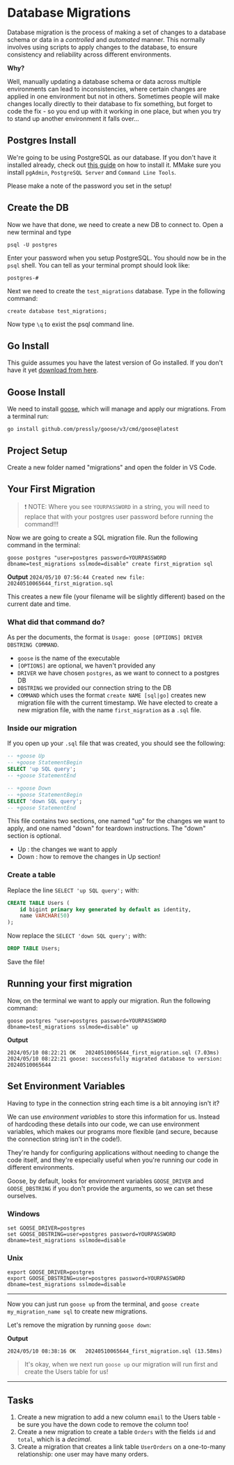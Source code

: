 # Database Migrations

Database migration is the process of making a set of changes to a database schema or data in a *controlled* and *automated* manner. This normally involves using scripts to apply changes to the database, to ensure consistency and reliability across different environments.

**Why?**

Well, manually updating a database schema or data across multiple environments can lead to inconsistencies, where certain changes are applied in one environment but not in others. Sometimes people will make changes locally directly to their database to fix something, but forget to code the fix - so you end up with it working in one place, but when you try to stand up another environment it falls over...

## Postgres Install

We're going to be using PostgreSQL as our database. If you don't have it installed already, check out [this guide](https://www.postgresqltutorial.com/postgresql-getting-started/install-postgresql/) on how to install it. MMake sure you install `pgAdmin`, `PostgreSQL Server` and `Command Line Tools`.

Please make a note of the password you set in the setup!

## Create the DB

Now we have that done, we need to create a new DB to connect to. Open a new terminal and type

`psql -U postgres`

Enter your password when you setup PostgreSQL. You should now be in the `psql` shell. You can tell as your terminal prompt should look like:

`postgres-#`

Next we need to create the `test_migrations` database. Type in the following command:

`create database test_migrations;`

Now type `\q` to exist the psql command line.

## Go Install

This guide assumes you have the latest version of Go installed. If you don't have it yet [download from here](https://go.dev/doc/install).

## Goose Install

We need to install [goose](https://github.com/pressly/goose), which will manage and apply our migrations. From a terminal run:

`go install github.com/pressly/goose/v3/cmd/goose@latest`

## Project Setup

Create a new folder named "migrations" and open the folder in VS Code.

## Your First Migration

> :exclamation: NOTE: Where you see `YOURPASSWORD` in a string, you will need to replace that with your postgres user password before running the command!!!

Now we are going to create a SQL migration file. Run the following command in the terminal:

`goose postgres "user=postgres password=YOURPASSWORD dbname=test_migrations sslmode=disable" create first_migration sql`

**Output**
`2024/05/10 07:56:44 Created new file: 20240510065644_first_migration.sql`

This creates a new file (your filename will be slightly different) based on the current date and time.

### What did that command do?

As per the documents, the format is `Usage: goose [OPTIONS] DRIVER DBSTRING COMMAND`.

- `goose` is the name of the executable
- `[OPTIONS]` are optional, we haven't provided any
- `DRIVER` we have chosen `postgres`, as we want to connect to a postgres DB
- `DBSTRING` we provided our connection string to the DB
- `COMMAND` which uses the format `create NAME [sql|go]` creates new migration file with the current timestamp. We have elected to create a new migration file, with the name `first_migration` as a `.sql` file.

### Inside our migration

If you open up your `.sql` file that was created, you should see the following:

```sql
-- +goose Up
-- +goose StatementBegin
SELECT 'up SQL query';
-- +goose StatementEnd

-- +goose Down
-- +goose StatementBegin
SELECT 'down SQL query';
-- +goose StatementEnd
```

This file contains two sections, one  named "up" for the changes we want to apply, and one named "down" for teardown instructions. The "down" section is optional.

- Up : the changes we want to apply
- Down : how to remove the changes in Up section!

### Create a table

Replace the line `SELECT 'up SQL query';` with:

```sql
CREATE TABLE Users (
    id bigint primary key generated by default as identity,
    name VARCHAR(50)
);
```

Now replace the `SELECT 'down SQL query';` with:

```sql
DROP TABLE Users;
```

Save the file!

## Running your first migration

Now, on the terminal we want to apply our migration. Run the following command:

`goose postgres "user=postgres password=YOURPASSWORD dbname=test_migrations sslmode=disable" up`

**Output**
```
2024/05/10 08:22:21 OK   20240510065644_first_migration.sql (7.03ms)
2024/05/10 08:22:21 goose: successfully migrated database to version: 20240510065644
```

## Set Environment Variables

Having to type in the connection string each time is a bit annoying isn't it? 

We can use *environment variables* to store this information for us. Instead of hardcoding these details into our code, we can use environment variables, which makes our programs more flexible (and secure, because the connection string isn't in the code!). 

They're handy for configuring applications without needing to change the code itself, and they're especially useful when you're running our code in different environments.

Goose, by default, looks for environment variables `GOOSE_DRIVER` and `GOOSE_DBSTRING` if you don't provide the arguments, so we can set these ourselves.

### Windows

```
set GOOSE_DRIVER=postgres
set GOOSE_DBSTRING=user=postgres password=YOURPASSWORD dbname=test_migrations sslmode=disable
```

### Unix

```
export GOOSE_DRIVER=postgres
export GOOSE_DBSTRING=user=postgres password=YOURPASSWORD dbname=test_migrations sslmode=disable
```

---

Now you can just run `goose up` from the terminal, and `goose create my_migration_name sql` to create new migrations.

Let's remove the migration by running `goose down`:

**Output**
```
2024/05/10 08:38:16 OK   20240510065644_first_migration.sql (13.58ms)
```

> It's okay, when we next run `goose up` our migration will run first and create the Users table for us!

---

## Tasks

1. Create a new migration to add a new column `email` to the Users table - be sure you have the down code to remove the column too!
2. Create a new migration to create a table `Orders` with the fields `id` and `total`, which is a *decimal*.
3. Create a migration that creates a link table `UserOrders` on a one-to-many relationship: one user may have many orders. 

